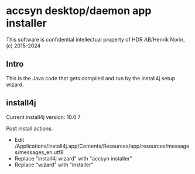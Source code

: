 accsyn desktop/daemon app installer
===================================

This software is confidential intellectual property of HDR AB/Henrik Norin, (c) 2015-2024

Intro
-----

This is the Java code that gets compiled and run by the install4j setup wizard.


install4j
---------

Current install4j version: 10.0.7

Post install actions:

 - Edit /Applications/install4j.app/Contents/Resources/app/resources/messages/messages_en.utf8
 - Replace "install4j wizard" with "accsyn installer"
 - Replace "wizard" with "installer"